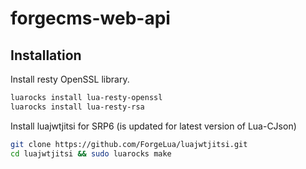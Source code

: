 # forgecms-web-api

## Installation
Install resty OpenSSL library.
```sh
luarocks install lua-resty-openssl
luarocks install lua-resty-rsa
```

Install luajwtjitsi for SRP6 (is updated for latest version of Lua-CJson)
```sh
git clone https://github.com/ForgeLua/luajwtjitsi.git
cd luajwtjitsi && sudo luarocks make
```